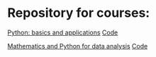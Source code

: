 # Repository for courses:

[Python: basics and applications](https://stepik.org/course/512/syllabus) [Code](https://github.com/sergbelom/Python-for-machine-learning/tree/Basics)

[Mathematics and Python for data analysis](https://stepik.org/course/7172/syllabus) [Code](https://github.com/sergbelom/Python-for-machine-learning/tree/DataAnalysis)
